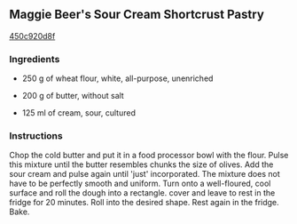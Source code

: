 ## Maggie Beer's Sour Cream Shortcrust Pastry

[450c920d8f](http://www.food.com/recipe/maggie-beers-sour-cream-shortcrust-pastry-232582)

### Ingredients

 - 250 g of wheat flour, white, all-purpose, unenriched

 - 200 g of butter, without salt

 - 125 ml of cream, sour, cultured

### Instructions

Chop the cold butter and put it in a food processor bowl with the flour. Pulse this mixture until the butter resembles chunks the size of olives. Add the sour cream and pulse again until 'just' incorporated. The mixture does not have to be perfectly smooth and uniform. Turn onto a well-floured, cool surface and roll the dough into a rectangle. cover and leave to rest in the fridge for 20 minutes. Roll into the desired shape. Rest again in the fridge. Bake.